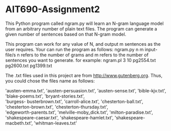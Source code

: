 # AIT690-Assignment2

This Python program called ngram.py will learn an N-gram language model from an arbitrary number of plain text files. The program can generate a given number of sentences based on that N-gram model. 

This program can work for any value of N, and output m sentences as the user requires.
Your can run the program as follows:
   ngram.py n m input-file/s
n refers to the number of grams and m refers to the number of sentences you want to generate. for example:
   ngram.pl 3 10 pg2554.txt pg2600.txt pg1399.txt
   
   
The .txt files used in this project are from <http://www.gutenberg.org>. Thus, you could chose the files name as follows:

   'austen-emma.txt', 'austen-persuasion.txt', 'austen-sense.txt', 'bible-kjv.txt', 'blake-poems.txt', 'bryant-stories.txt',  
   'burgess-  busterbrown.txt', 'carroll-alice.txt', 'chesterton-ball.txt', 'chesterton-brown.txt', 'chesterton-thursday.txt',  
   'edgeworth-parents.txt', 'melville-moby_dick.txt', 'milton-paradise.txt', 'shakespeare-caesar.txt', 
   'shakespeare-hamlet.txt',   'shakespeare-macbeth.txt', 'whitman-leaves.txt'
   
